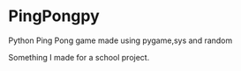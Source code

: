 # PingPongpy
Python Ping Pong game made using pygame,sys and random

Something I made for a school project.

